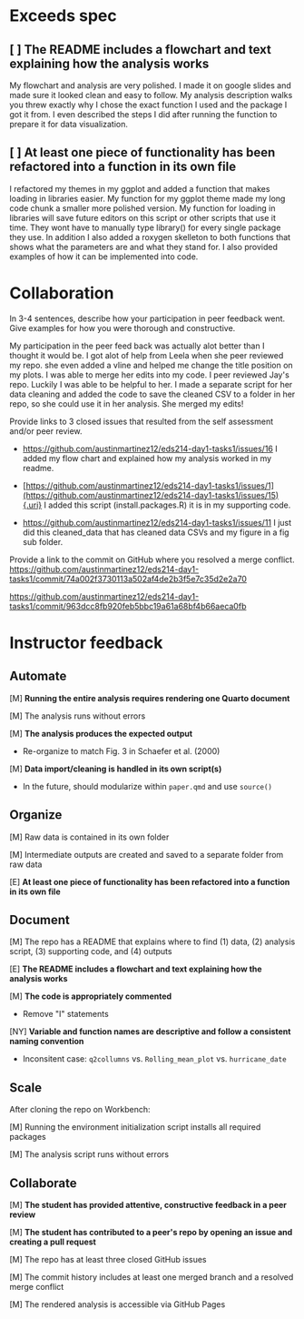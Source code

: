 # Exceeds spec

## [ ] The README includes a flowchart and text explaining how the analysis works
My flowchart and analysis are very polished. I made it on google slides and made sure it looked clean and easy to follow. My analysis description walks you threw exactly why I chose the exact function I used and the package I got it from. I even described the steps I did after running the function to prepare it for data visualization.


## [ ] At least one piece of functionality has been refactored into a function in its own file
I refactored my themes in my ggplot and added a function that makes loading in libraries easier. My function for my ggplot theme made my long code chunk a smaller more polished version. My function for loading in libraries will save future editors on this script or other scripts that use it time. They wont have to manually type library() for every single package they use. In addition I also added a roxygen skelleton to both functions that shows what the parameters are and what they stand for. I also provided examples of how it can be implemented into code.

# Collaboration

In 3-4 sentences, describe how your participation in peer feedback went. Give examples for how you were thorough and constructive.

My participation in the peer feed back was actually alot better than I thought it would be. I got alot of help from Leela when she peer reviewed my repo. she even added a vline and helped me change the title position on my plots. I was able to merge her edits into my code. I peer reviewed Jay's repo. Luckily I was able to be helpful to her. I made a separate script for her data cleaning and added the code to save the cleaned CSV to a folder in her repo, so she could use it in her analysis. She merged my edits!

Provide links to 3 closed issues that resulted from the self assessment and/or peer review.

-   <https://github.com/austinmartinez12/eds214-day1-tasks1/issues/16> I added my flow chart and explained how my analysis worked in my readme.

-   [https://github.com/austinmartinez12/eds214-day1-tasks1/issues/1](https://github.com/austinmartinez12/eds214-day1-tasks1/issues/15){.uri} I added this script (install.packages.R) it is in my supporting code.

-   <https://github.com/austinmartinez12/eds214-day1-tasks1/issues/11> I just did this cleaned_data that has cleaned data CSVs and my figure in a fig sub folder.

Provide a link to the commit on GitHub where you resolved a merge conflict.
https://github.com/austinmartinez12/eds214-day1-tasks1/commit/74a002f3730113a502af4de2b3f5e7c35d2e2a70

https://github.com/austinmartinez12/eds214-day1-tasks1/commit/963dcc8fb920feb5bbc19a61a68bf4b66aeca0fb

# Instructor feedback

## Automate

[M] **Running the entire analysis requires rendering one Quarto document**

[M] The analysis runs without errors

[M] **The analysis produces the expected output**
- Re-organize to match Fig. 3 in Schaefer et al. (2000)

[M] **Data import/cleaning is handled in its own script(s)**
- In the future, should modularize within `paper.qmd` and use `source()`

## Organize

[M] Raw data is contained in its own folder

[M] Intermediate outputs are created and saved to a separate folder from raw data

[E] **At least one piece of functionality has been refactored into a function in its own file**

## Document

[M] The repo has a README that explains where to find (1) data, (2) analysis script, (3) supporting code, and (4) outputs

[E] **The README includes a flowchart and text explaining how the analysis works**

[M] **The code is appropriately commented**
- Remove "I" statements

[NY] **Variable and function names are descriptive and follow a consistent naming convention**
- Inconsitent case: `q2collumns` vs. `Rolling_mean_plot` vs. `hurricane_date`

## Scale

After cloning the repo on Workbench:

[M] Running the environment initialization script installs all required packages

[M] The analysis script runs without errors

## Collaborate

[M] **The student has provided attentive, constructive feedback in a peer review**

[M] **The student has contributed to a peer's repo by opening an issue and creating a pull request**

[M] The repo has at least three closed GitHub issues

[M] The commit history includes at least one merged branch and a resolved merge conflict

[M] The rendered analysis is accessible via GitHub Pages
